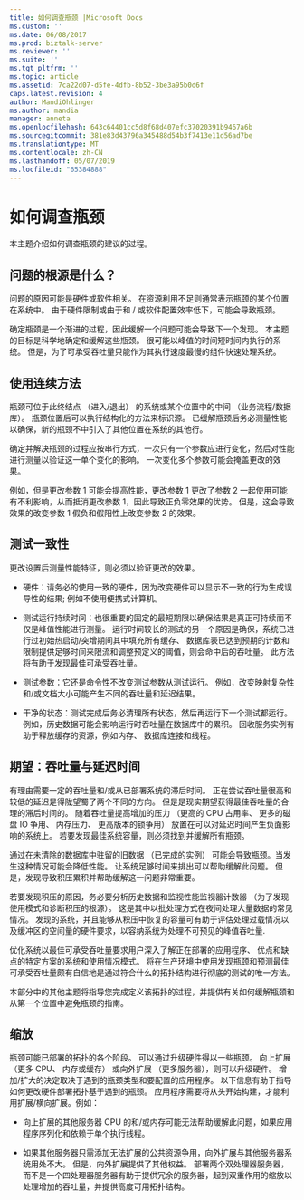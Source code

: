 ```yaml
---
title: 如何调查瓶颈 |Microsoft Docs
ms.custom: ''
ms.date: 06/08/2017
ms.prod: biztalk-server
ms.reviewer: ''
ms.suite: ''
ms.tgt_pltfrm: ''
ms.topic: article
ms.assetid: 7ca22d07-d5fe-4dfb-8b52-3be3a95b0d6f
caps.latest.revision: 4
author: MandiOhlinger
ms.author: mandia
manager: anneta
ms.openlocfilehash: 643c64401cc5d8f68d407efc37020391b9467a6b
ms.sourcegitcommit: 381e83d43796a345488d54b3f7413e11d56ad7be
ms.translationtype: MT
ms.contentlocale: zh-CN
ms.lasthandoff: 05/07/2019
ms.locfileid: "65384888"
---
```

# <a name="how-to-investigate-bottlenecks"></a>如何调查瓶颈
本主题介绍如何调查瓶颈的建议的过程。  
  
## <a name="what-is-the-source-of-the-problem"></a>问题的根源是什么？  
 问题的原因可能是硬件或软件相关。 在资源利用不足则通常表示瓶颈的某个位置在系统中。 由于硬件限制或由于和 / 或软件配置效率低下，可能会导致瓶颈。  
  
 确定瓶颈是一个渐进的过程，因此缓解一个问题可能会导致下一个发现。 本主题的目标是科学地确定和缓解这些瓶颈。 很可能以峰值的时间短时间内执行的系统。 但是，为了可承受吞吐量只能作为其执行速度最慢的组件快速处理系统。  
  
## <a name="using-a-serial-approach"></a>使用连续方法  
 瓶颈可位于此终结点 （进入/退出） 的系统或某个位置中的中间 （业务流程/数据库）。 瓶颈位置后可以执行结构化的方法来标识源。 已缓解瓶颈后务必测量性能以确保，新的瓶颈不中引入了其他位置在系统的其他行。  
  
 确定并解决瓶颈的过程应按串行方式，一次只有一个参数应进行变化，然后对性能进行测量以验证这一单个变化的影响。 一次变化多个参数可能会掩盖更改的效果。  
  
 例如，但是更改参数 1 可能会提高性能，更改参数 1 更改了参数 2 一起使用可能有不利影响，从而抵消更改参数 1，因此导致正负零效果的优势。 但是，这会导致效果的改变参数 1 假负和假阳性上改变参数 2 的效果。  
  
## <a name="testing-consistency"></a>测试一致性  
 更改设置后测量性能特征，则必须以验证更改的效果。  
  
-   硬件：请务必的使用一致的硬件，因为改变硬件可以显示不一致的行为生成误导性的结果; 例如不使用便携式计算机。  
  
-   测试运行持续时间：也很重要的固定的最短期限以确保结果是真正可持续而不仅是峰值性能进行测量。 运行时间较长的测试的另一个原因是确保，系统已进行过初始热启动/突增期间其中填充所有缓存、 数据库表已达到预期的计数和限制提供足够时间来限流和调整预定义的阈值，则会命中后的吞吐量。 此方法将有助于发现最佳可承受吞吐量。  
  
-   测试参数：它还是命令性不改变测试参数从测试运行。 例如，改变映射复杂性和/或文档大小可能产生不同的吞吐量和延迟结果。  
  
-   干净的状态：测试完成后务必清理所有状态，然后再运行下一个测试都运行。 例如，历史数据可能会影响运行时吞吐量在数据库中的累积。 回收服务实例有助于释放缓存的资源，例如内存、 数据库连接和线程。  
  
## <a name="expectations-throughput-versus-latency"></a>期望：吞吐量与延迟时间  
 有理由需要一定的吞吐量和/或从已部署系统的滞后时间。 正在尝试吞吐量很高和较低的延迟是得陇望蜀了两个不同的方向。 但是是现实期望获得最佳吞吐量的合理的滞后时间的。 随着吞吐量提高增加的压力 （更高的 CPU 占用率、 更多的磁盘 IO 争用、 内存压力、 更高版本的锁争用） 放置在可以对延迟时间产生负面影响的系统上。 若要发现最佳系统容量，则必须找到并缓解所有瓶颈。  
  
 通过在未清除的数据库中驻留的旧数据 （已完成的实例） 可能会导致瓶颈。当发生这种情况可能会降低性能。 让系统足够时间来排出可以帮助缓解此问题。 但是，发现导致积压累积并帮助缓解这一问题非常重要。  
  
 若要发现积压的原因，务必要分析历史数据和监视性能监视器计数器 （为了发现使用模式和诊断积压的根源）。 这是其中以批处理方式在夜间处理大量数据的常见情况。 发现的系统，并且能够从积压中恢复的容量可有助于评估处理过载情况以及缓冲区的空间量的硬件要求，以容纳系统为处理不可预见的峰值吞吐量.  
  
 优化系统以最佳可承受吞吐量要求用户深入了解正在部署的应用程序、 优点和缺点的特定方案的系统和使用情况模式。 将在生产环境中使用发现瓶颈和预测最佳可承受吞吐量颇有自信地是通过符合什么的拓扑结构进行彻底的测试的唯一方法。  
  
 本部分中的其他主题将指导您完成定义该拓扑的过程，并提供有关如何缓解瓶颈和从第一个位置中避免瓶颈的指南。  
  
## <a name="scaling"></a>缩放  
 瓶颈可能已部署的拓扑的各个阶段。 可以通过升级硬件得以一些瓶颈。 向上扩展 （更多 CPU、 内存或缓存） 或向外扩展 （更多服务器），则可以升级硬件。 增加/扩大的决定取决于遇到的瓶颈类型和要配置的应用程序。 以下信息有助于指导如何更改硬件部署拓扑基于遇到的瓶颈。 应用程序需要将从头开始构建，才能利用扩展/横向扩展。例如：  
  
-   向上扩展的其他服务器 CPU 的和/或内存可能无法帮助缓解此问题，如果应用程序序列化和依赖于单个执行线程。  
  
-   如果其他服务器只需添加无法扩展的公共资源争用，向外扩展与其他服务器系统用处不大。 但是，向外扩展提供了其他权益。 部署两个双处理器服务器，而不是一个四处理器服务器有助于提供冗余的服务器，起到双重作用的缩放以处理增加的吞吐量，并提供高度可用拓扑结构。